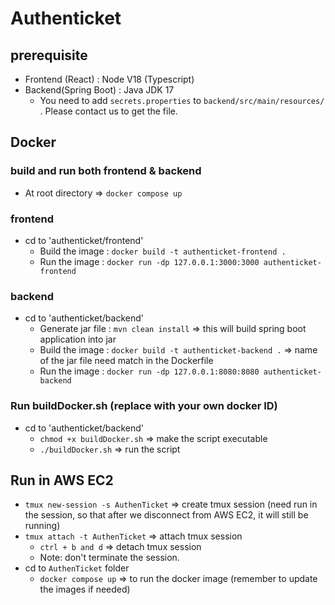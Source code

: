 # Authenticket
## prerequisite
- Frontend (React) : Node V18 (Typescript)
- Backend(Spring Boot) : Java JDK 17 
  - You need to add `secrets.properties` to `backend/src/main/resources/` . Please contact us to get the file.
## Docker
### build and run both frontend & backend
- At root directory => `docker compose up`
### frontend
- cd to 'authenticket/frontend'
  - Build the image : `docker build -t authenticket-frontend .`
  - Run the image : `docker run -dp 127.0.0.1:3000:3000 authenticket-frontend`

### backend
- cd to 'authenticket/backend'
  - Generate jar file : `mvn clean install`  => this will build spring boot application into jar
  - Build the image : `docker build -t authenticket-backend .` => name of the jar file need match in the Dockerfile
  - Run the image : `docker run -dp 127.0.0.1:8080:8080 authenticket-backend`

### Run buildDocker.sh (replace with your own docker ID)
- cd to 'authenticket/backend'
  - `chmod +x buildDocker.sh` => make the script executable
  - `./buildDocker.sh` => run the script

## Run in AWS EC2
- `tmux new-session -s AuthenTicket` => create tmux session (need run in the session, so that after we disconnect from AWS EC2, it will still be running)
- `tmux attach -t AuthenTicket` => attach tmux session
  - `ctrl + b and d` => detach tmux session
  - Note: don't terminate the session.
- cd to `AuthenTicket` folder
  - `docker compose up` => to run the docker image (remember to update the images if needed)